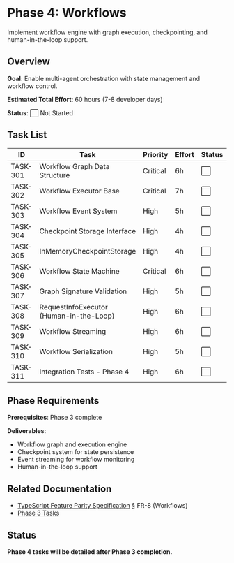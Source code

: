 # Phase 4: Workflows

Implement workflow engine with graph execution, checkpointing, and human-in-the-loop support.

## Overview

**Goal**: Enable multi-agent orchestration with state management and workflow control.

**Estimated Total Effort**: 60 hours (7-8 developer days)

**Status**: ⬜ Not Started

## Task List

| ID | Task | Priority | Effort | Status | Assignee |
|----|------|----------|--------|--------|----------|
| TASK-301 | Workflow Graph Data Structure | Critical | 6h | ⬜ | - |
| TASK-302 | Workflow Executor Base | Critical | 7h | ⬜ | - |
| TASK-303 | Workflow Event System | High | 5h | ⬜ | - |
| TASK-304 | Checkpoint Storage Interface | High | 4h | ⬜ | - |
| TASK-305 | InMemoryCheckpointStorage | High | 4h | ⬜ | - |
| TASK-306 | Workflow State Machine | Critical | 6h | ⬜ | - |
| TASK-307 | Graph Signature Validation | High | 5h | ⬜ | - |
| TASK-308 | RequestInfoExecutor (Human-in-the-Loop) | High | 6h | ⬜ | - |
| TASK-309 | Workflow Streaming | High | 6h | ⬜ | - |
| TASK-310 | Workflow Serialization | High | 5h | ⬜ | - |
| TASK-311 | Integration Tests - Phase 4 | High | 6h | ⬜ | - |

## Phase Requirements

**Prerequisites**: Phase 3 complete

**Deliverables**:
- Workflow graph and execution engine
- Checkpoint system for state persistence
- Event streaming for workflow monitoring
- Human-in-the-loop support

## Related Documentation

- [TypeScript Feature Parity Specification](../../specs/002-typescript-feature-parity.md) § FR-8 (Workflows)
- [Phase 3 Tasks](../ts-port-phase-3-tools/index.md)

## Status

**Phase 4 tasks will be detailed after Phase 3 completion.**
